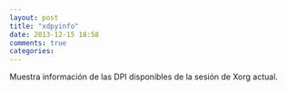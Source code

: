 ```yaml
---
layout: post
title: "xdpyinfo"
date: 2013-12-15 18:58
comments: true
categories: 
---
```

Muestra información de las DPI disponibles de la sesión de Xorg actual.

